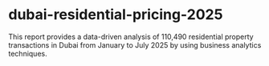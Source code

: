 # dubai-residential-pricing-2025
This report provides a data-driven analysis of 110,490 residential property transactions in Dubai from January to July 2025 by using business analytics techniques. 
